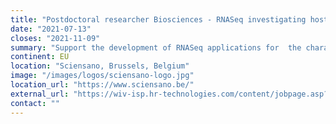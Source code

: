 ```yaml
---
title: "Postdoctoral researcher Biosciences - RNASeq investigating host-pathogen interactions in farm animals"
date: "2021-07-13"
closes: "2021-11-09"
summary: "Support the development of RNASeq applications for  the characterization of host response to viral infections (transcriptomics), and the development of nanopore sequencing based viral urgency diagnostics."
continent: EU
location: "Sciensano, Brussels, Belgium"
image: "/images/logos/sciensano-logo.jpg"
location_url: "https://www.sciensano.be/"
external_url: "https://wiv-isp.hr-technologies.com/content/jobpage.asp?a=DETAIL&jdkid=781&l=FRENCH"
contact: ""
---
```

